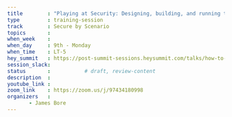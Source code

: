```yaml
---
title        : "Playing at Security: Designing, building, and running tabletop scenarios for fail-safe incident handling and incident response training"
type         : training-session
track        : Secure by Scenario
topics       : 
when_week    : 
when_day     : 9th - Monday
when_time    : LT-5
hey_summit   : https://post-summit-sessions.heysummit.com/talks/how-to-build-your-own-scenario-and-run-it/
session_slack:
status       :           # draft, review-content
description  : 
youtube_link : 
zoom_link    : https://zoom.us/j/97434180998
organizers   : 
       - James Bore
---
```

